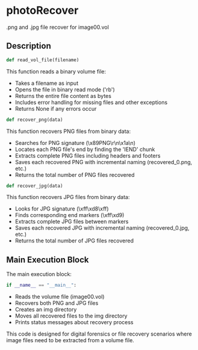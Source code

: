 # photoRecover
.png and .jpg file recover for image00.vol

## Description

```python
def read_vol_file(filename)
```

This function reads a binary volume file:

- Takes a filename as input
- Opens the file in binary read mode ('rb')
- Returns the entire file content as bytes
- Includes error handling for missing files and other exceptions
- Returns None if any errors occur

```python
def recover_png(data)
```
This function recovers PNG files from binary data:

- Searches for PNG signature (\x89PNG\r\n\x1a\n)
- Locates each PNG file's end by finding the 'IEND' chunk
- Extracts complete PNG files including headers and footers
- Saves each recovered PNG with incremental naming (recovered_0.png, etc.)
- Returns the total number of PNG files recovered
```python
def recover_jpg(data)
```
This function recovers JPG files from binary data:

- Looks for JPG signature (\xff\xd8\xff)
- Finds corresponding end markers (\xff\xd9)
- Extracts complete JPG files between markers
- Saves each recovered JPG with incremental naming (recovered_0.jpg, etc.)
- Returns the total number of JPG files recovered

## Main Execution Block
The main execution block:
```python
if __name__ == "__main__":
```
- Reads the volume file (image00.vol)
- Recovers both PNG and JPG files
- Creates an img directory
- Moves all recovered files to the img directory
- Prints status messages about recovery process

This code is designed for digital forensics or file recovery scenarios where image files need to be extracted from a volume file.
